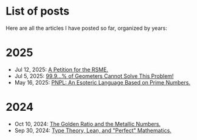 # List of posts

Here are all the articles I have posted so far, organized by years:

# 2025

* Jul 12, 2025: [A Petition for the RSME.](2025/a-petition-for-the-rsme.md)
* Jul 5, 2025: [99.9…% of Geometers Cannot Solve This Problem!](2025/squaring-the-circle.md)
* May 16, 2025: [PNPL: An Esoteric Language Based on Prime Numbers.](2025/pnpl.md)

# 2024

* Oct 10, 2024: [The Golden Ratio and the Metallic Numbers.](2024/golden-ratio-and-metallic-numbers.md)
* Sep 30, 2024: [Type Theory, Lean, and "Perfect" Mathematics.](2024/perfect-mathematics.md)